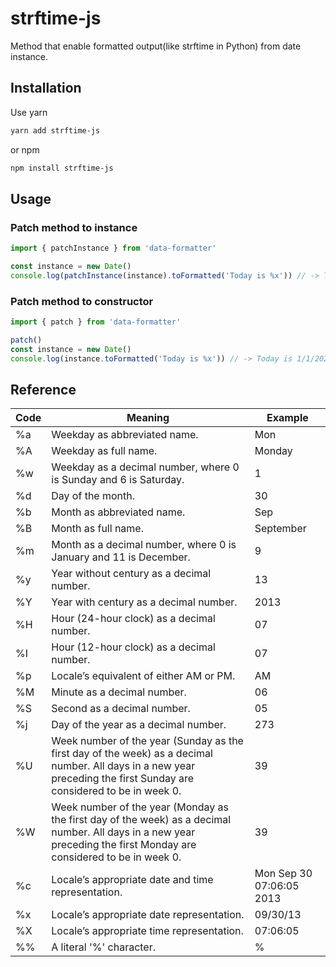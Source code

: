# strftime-js

Method that enable formatted output(like strftime in Python) from date instance.

## Installation

Use yarn

```bash
yarn add strftime-js
```

or npm

```bash
npm install strftime-js
```

## Usage

### Patch method to instance

```JavaScript
import { patchInstance } from 'data-formatter'

const instance = new Date()
console.log(patchInstance(instance).toFormatted('Today is %x')) // -> Today is 1/1/2020
```

### Patch method to constructor

```JavaScript
import { patch } from 'data-formatter'

patch()
const instance = new Date()
console.log(instance.toFormatted('Today is %x')) // -> Today is 1/1/2020
```

## Reference

| Code | Meaning                                                                                                                                                              | Example                  |
| ---- | -------------------------------------------------------------------------------------------------------------------------------------------------------------------- | ------------------------ |
| %a   | Weekday as abbreviated name.                                                                                                                                         | Mon                      |
| %A   | Weekday as full name.                                                                                                                                                | Monday                   |
| %w   | Weekday as a decimal number, where 0 is Sunday and 6 is Saturday.                                                                                                    | 1                        |
| %d   | Day of the month.                                                                                                                                                    | 30                       |
| %b   | Month as abbreviated name.                                                                                                                                           | Sep                      |
| %B   | Month as full name.                                                                                                                                                  | September                |
| %m   | Month as a decimal number, where 0 is January and 11 is December.                                                                                                    | 9                        |
| %y   | Year without century as a decimal number.                                                                                                                            | 13                       |
| %Y   | Year with century as a decimal number.                                                                                                                               | 2013                     |
| %H   | Hour (24-hour clock) as a decimal number.                                                                                                                            | 07                       |
| %I   | Hour (12-hour clock) as a decimal number.                                                                                                                            | 07                       |
| %p   | Locale’s equivalent of either AM or PM.                                                                                                                              | AM                       |
| %M   | Minute as a decimal number.                                                                                                                                          | 06                       |
| %S   | Second as a decimal number.                                                                                                                                          | 05                       |
| %j   | Day of the year as a decimal number.                                                                                                                                 | 273                      |
| %U   | Week number of the year (Sunday as the first day of the week) as a decimal number. All days in a new year preceding the first Sunday are considered to be in week 0. | 39                       |
| %W   | Week number of the year (Monday as the first day of the week) as a decimal number. All days in a new year preceding the first Monday are considered to be in week 0. | 39                       |
| %c   | Locale’s appropriate date and time representation.                                                                                                                   | Mon Sep 30 07:06:05 2013 |
| %x   | Locale’s appropriate date representation.                                                                                                                            | 09/30/13                 |
| %X   | Locale’s appropriate time representation.                                                                                                                            | 07:06:05                 |
| %%   | A literal '%' character.                                                                                                                                             | %                        |

